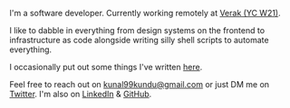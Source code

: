 ---
---

I'm a software developer. Currently working remotely at [Verak (YC W21)](https://verak.in).

I like to dabble in everything from design systems on the frontend to
infrastructure as code alongside writing silly shell scripts to
automate everything.

I occasionally put out some things I've written [here](/posts).

Feel free to reach out on kunal99kundu@gmail.com or just DM me
on [Twitter](https://twitter.com/kunal__kundu). I'm also on [LinkedIn](https://www.linkedin.com/in/kunal-kundu/) & [GitHub](https://github.com/tinfoil-knight).
